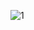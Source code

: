 
![1](https://user-images.githubusercontent.com/61251819/108840624-e9bf1f80-75d6-11eb-95dd-087afb81b97a.png)
